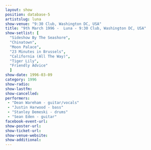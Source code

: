 ```yaml
---
layout: show
position: database-5
artistslug: luna
show-venue: "9:30 Club, Washington DC, USA"
title: "9th March 1996 -  Luna - 9:30 Club, Washington DC, USA"
show-setlist: [
  "Sideshow By The Seashore",
  "Chinatown",
  "Moon Palace",
  "23 Minutes in Brussels",
  "California (All The Way)",
  "Tiger Lily",
  "Friendly Advice"
  ]
show-date: 1996-03-09
category: 1996
show-radio: 
show-lastfm: 
show-cancelled: 
performers: 
 - "Dean Wareham - guitar/vocals"
 - "Justin Harwood - bass"
 - "Stanley Demeski - drums"
 - "Sean Eden - guitar"
facebook-event-url: 
show-poster-url: 
show-ticket-url: 
show-venue-website: 
show-additional: 
---
```


